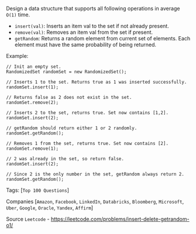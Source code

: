 Design a data structure that supports all following operations in average `O(1)` time.

- `insert(val)`: Inserts an item val to the set if not already present.
- `remove(val)`: Removes an item val from the set if present.
- `getRandom`: Returns a random element from current set of elements. Each element must have the same probability of being returned.

Example:

```
// Init an empty set.
RandomizedSet randomSet = new RandomizedSet();

// Inserts 1 to the set. Returns true as 1 was inserted successfully.
randomSet.insert(1);

// Returns false as 2 does not exist in the set.
randomSet.remove(2);

// Inserts 2 to the set, returns true. Set now contains [1,2].
randomSet.insert(2);

// getRandom should return either 1 or 2 randomly.
randomSet.getRandom();

// Removes 1 from the set, returns true. Set now contains [2].
randomSet.remove(1);

// 2 was already in the set, so return false.
randomSet.insert(2);

// Since 2 is the only number in the set, getRandom always return 2.
randomSet.getRandom();
```

Tags: [`Top 100 Questions`]

Companies [`Amazon`, `Facebook`, `LinkedIn`, `Databricks`, `Bloomberg`, `Microsoft`, `Uber`, `Google`, `Oracle`, 
`Yandex`, `Affirm`]

Source `Leetcode` - https://leetcode.com/problems/insert-delete-getrandom-o1/